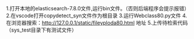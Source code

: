 1.打开本地的elasticsearch-7.8.0文件,运行bin文件。（否则后端程序会提示报错）
2.在vscode打开copydetect_syn文件作为根目录
3.运行Webclass80.py文件
4.在浏览器搜索：http://127.0.0.1/static/fileyploda80.html 地址
5.上传待检索代码（sys_test目录下有测试文件）
